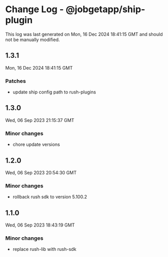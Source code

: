 # Change Log - @jobgetapp/ship-plugin

This log was last generated on Mon, 16 Dec 2024 18:41:15 GMT and should not be manually modified.

## 1.3.1
Mon, 16 Dec 2024 18:41:15 GMT

### Patches

- update ship config path to rush-plugins

## 1.3.0
Wed, 06 Sep 2023 21:15:37 GMT

### Minor changes

- chore update versions

## 1.2.0
Wed, 06 Sep 2023 20:54:30 GMT

### Minor changes

- rollback rush sdk to version 5.100.2

## 1.1.0
Wed, 06 Sep 2023 18:43:19 GMT

### Minor changes

- replace rush-lib with rush-sdk

